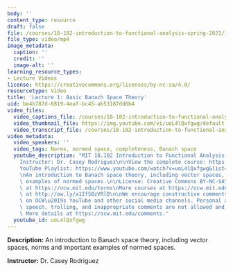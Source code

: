 ```yaml
---
body: ''
content_type: resource
draft: false
file: /courses/18-102-introduction-to-functional-analysis-spring-2021/18102-sp21-lecture-1_360p_16_9.mp4
file_type: video/mp4
image_metadata:
  caption: ''
  credit: ''
  image-alt: ''
learning_resource_types:
- Lecture Videos
license: https://creativecommons.org/licenses/by-nc-sa/4.0/
resourcetype: Video
title: 'Lecture 1: Basic Banach Space Theory'
uid: be4b787d-6819-4eaf-bc45-ab53187dd6b4
video_files:
  video_captions_file: /courses/18-102-introduction-to-functional-analysis-spring-2021/1BRKOGGt300YNhhO2wSzymgiNticxV5nR_transcript.webvtt
  video_thumbnail_file: https://img.youtube.com/vi/uoL4lQxfgwg/default.jpg
  video_transcript_file: /courses/18-102-introduction-to-functional-analysis-spring-2021/1BRKOGGt300YNhhO2wSzymgiNticxV5nR_transcript.pdf
video_metadata:
  video_speakers: ''
  video_tags: Norms, normed space, completeness, Banach space
  youtube_description: "MIT 18.102 Introduction to Functional Analysis, Spring 2021\n\
    Instructor: Dr. Casey Rodriguez\n\nView the complete course: https://ocw.mit.edu/courses/18-102-introduction-to-functional-analysis-spring-2021/\n\
    YouTube Playlist: https://www.youtube.com/watch?v=uoL4lQxfgwg&list=PLUl4u3cNGP63micsJp_--fRAjZXPrQzW_&index=1\n\
    \nAn introduction to Banach space theory, including vector spaces, norms and important\
    \ examples of normed spaces.\n\nLicense: Creative Commons BY-NC-SA\nMore information\
    \ at https://ocw.mit.edu/terms\nMore courses at https://ocw.mit.edu\nSupport OCW\
    \ at http://ow.ly/a1If50zVRlQ\n\nWe encourage constructive comments and discussion\
    \ on OCW\u2019s YouTube and other social media channels. Personal attacks, hate\
    \ speech, trolling, and inappropriate comments are not allowed and may be removed.\
    \ More details at https://ocw.mit.edu/comments."
  youtube_id: uoL4lQxfgwg
---
```

**Description:** An introduction to Banach space theory, including vector spaces, norms and important examples of normed spaces.

**Instructor:** Dr. Casey Rodriguez